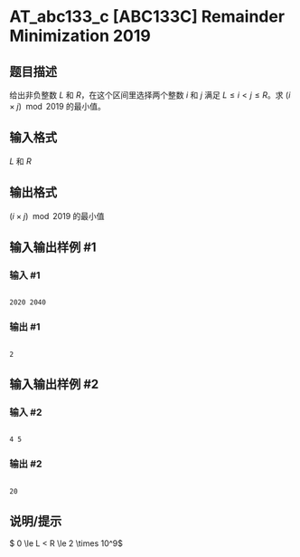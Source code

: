 # AT_abc133_c [ABC133C] Remainder Minimization 2019

## 题目描述

给出非负整数 $L$ 和 $R$，在这个区间里选择两个整数 $i$ 和 $j$ 满足 $L\le i < j\le R$。求 $(i\times j)\mod 2019$ 的最小值。

## 输入格式

$L$ 和 $R$

## 输出格式

$(i\times j)\mod 2019$ 的最小值

## 输入输出样例 #1

### 输入 #1

```
2020 2040
```

### 输出 #1

```
2
```

## 输入输出样例 #2

### 输入 #2

```
4 5
```

### 输出 #2

```
20
```

## 说明/提示

$ 0 \le L < R \le 2 \times 10^9$